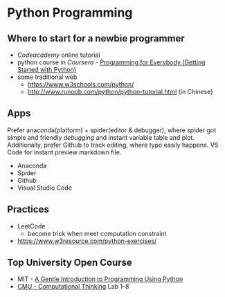 # Python Programming
## Where to start for a newbie programmer
* *Codeacademy* online tutorial
* python course in *Coursera* - [Programming for Everybody (Getting Started with Python)](https://www.coursera.org/learn/python)
* some traditional web
    * https://www.w3schools.com/python/
    * http://www.runoob.com/python/python-tutorial.html  (in Chinese)

## Apps
Prefer anaconda(platform) + spider(editor & debugger), where spider got simple and friendly *debugging* and instant variable table and plot.  
Additionally, prefer Github to track editing, where typo easily happens. VS Code for instant preview markdown file.  
* Anaconda
* Spider
* Github
* Visual Studio Code


## Practices
* LeetCode
    * become trick when meet computation constraint
* https://www.w3resource.com/python-exercises/

## Top University Open Course
* MIT - [ A Gentle Introduction to Programming Using Python](https://ocw.mit.edu/courses/electrical-engineering-and-computer-science/6-189-a-gentle-introduction-to-programming-using-python-january-iap-2011/assignments/)
* [CMU - Computational Thinking](http://www.cs.cmu.edu/~tcortina/activate/ct/) Lab 1-8

